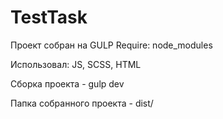 <h1>TestTask</h1>

Проект собран на GULP
Require: node_modules

Использовал: JS, SCSS, HTML

Сборка проекта - gulp dev

Папка собранного проекта - dist/
